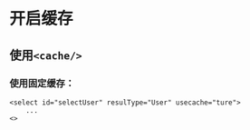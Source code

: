# 开启缓存

## 使用`<cache/>`

### 使用固定缓存：

```
<select id="selectUser" resulType="User" usecache="ture">
	...
<>
```

